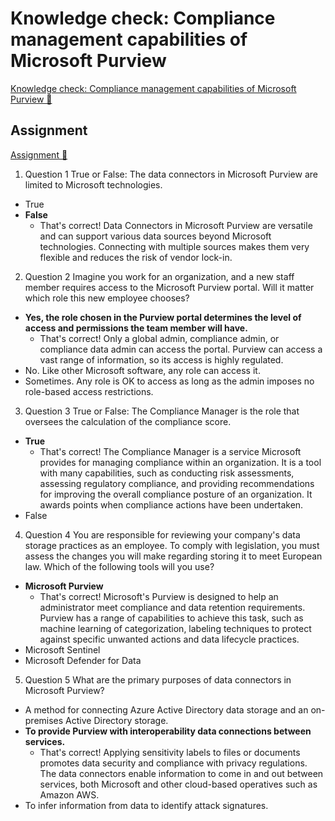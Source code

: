 # Knowledge check: Compliance management capabilities of Microsoft Purview

[Knowledge check: Compliance management capabilities of Microsoft Purview 🔗](https://www.coursera.org/learn/microsoft-sc-900-exam-preparation-and-practice/assignment-submission/WmK7l/knowledge-check-compliance-management-capabilities-of-microsoft-purview)

## Assignment

[Assignment 🔗](https://www.coursera.org/learn/microsoft-sc-900-exam-preparation-and-practice/assignment-submission/WmK7l/knowledge-check-compliance-management-capabilities-of-microsoft-purview/attempt)

1.  Question 1
    True or False: The data connectors in Microsoft Purview are limited to Microsoft technologies.

- True
- **False**
  - That's correct! Data Connectors in Microsoft Purview are versatile and can support various data sources beyond Microsoft technologies. Connecting with multiple sources makes them very flexible and reduces the risk of vendor lock-in.

2. Question 2
   Imagine you work for an organization, and a new staff member requires access to the Microsoft Purview portal. Will it matter which role this new employee chooses?

- **Yes, the role chosen in the Purview portal determines the level of access and permissions the team member will have.**
  - That's correct! Only a global admin, compliance admin, or compliance data admin can access the portal. Purview can access a vast range of information, so its access is highly regulated.
- No. Like other Microsoft software, any role can access it.
- Sometimes. Any role is OK to access as long as the admin imposes no role-based access restrictions.

3. Question 3
   True or False: The Compliance Manager is the role that oversees the calculation of the compliance score.

- **True**
  - That's correct! The Compliance Manager is a service Microsoft provides for managing compliance within an organization. It is a tool with many capabilities, such as conducting risk assessments, assessing regulatory compliance, and providing recommendations for improving the overall compliance posture of an organization. It awards points when compliance actions have been undertaken.
- False

4. Question 4
   You are responsible for reviewing your company's data storage practices as an employee. To comply with legislation, you must assess the changes you will make regarding storing it to meet European law. Which of the following tools will you use?

- **Microsoft Purview**
  - That's correct! Microsoft's Purview is designed to help an administrator meet compliance and data retention requirements. Purview has a range of capabilities to achieve this task, such as machine learning of categorization, labeling techniques to protect against specific unwanted actions and data lifecycle practices.
- Microsoft Sentinel
- Microsoft Defender for Data

5. Question 5
   What are the primary purposes of data connectors in Microsoft Purview?

- A method for connecting Azure Active Directory data storage and an on-premises Active Directory storage.
- **To provide Purview with interoperability data connections between services.**
  - That's correct! Applying sensitivity labels to files or documents promotes data security and compliance with privacy regulations. The data connectors enable information to come in and out between services, both Microsoft and other cloud-based operatives such as Amazon AWS.
- To infer information from data to identify attack signatures.
